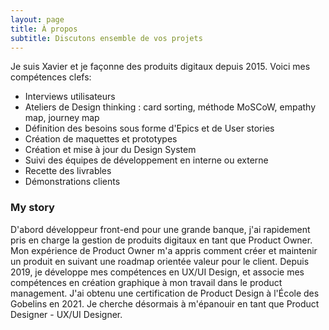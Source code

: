 ```yaml
---
layout: page
title: À propos
subtitle: Discutons ensemble de vos projets
---
```


Je suis Xavier et je façonne des produits digitaux depuis 2015. Voici mes compétences clefs:

- Interviews utilisateurs
- Ateliers de Design thinking : card sorting, méthode MoSCoW, empathy map, journey map
- Définition des besoins sous forme d'Epics et de User stories
- Création de maquettes et prototypes
- Création et mise à jour du Design System
- Suivi des équipes de développement en interne ou externe
- Recette des livrables
- Démonstrations clients

### My story

D'abord développeur front-end pour une grande banque, j'ai rapidement pris en charge la gestion de produits digitaux en tant que Product Owner.
Mon expérience de Product Owner m'a appris comment créer et maintenir un produit en suivant une roadmap orientée valeur pour le client.
Depuis 2019, je développe mes compétences en UX/UI Design, et associe mes compétences en création graphique à mon travail dans le product management.
J'ai obtenu une certification de Product Design à l'École des Gobelins en 2021.
Je cherche désormais à m'épanouir en tant que Product Designer - UX/UI Designer.